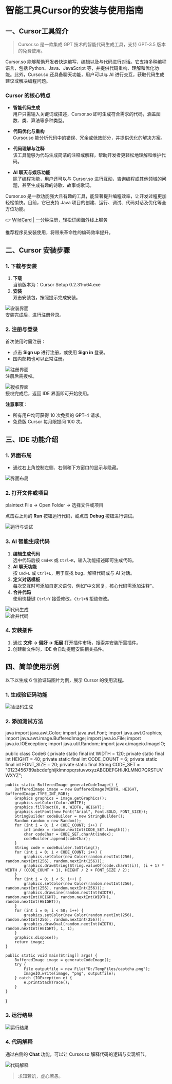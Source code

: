 # 智能工具Cursor的安装与使用指南

## 一、Cursor工具简介

> Cursor.so 是一款集成 GPT 技术的智能代码生成工具，支持 GPT-3.5 版本的免费使用。

Cursor.so 能够帮助开发者快速编写、编辑以及与代码进行对话。它支持多种编程语言，包括 Python、Java、JavaScript 等，并提供代码重构、理解和优化功能。此外，Cursor.so 还具备聊天功能，用户可以与 AI 进行交互，获取代码生成建议或解决编程问题。

### Cursor 的核心特点

- **智能代码生成**  
  用户只需输入关键词或描述，Cursor.so 即可生成符合需求的代码，涵盖函数、类、算法等多种类型。

- **代码优化与重构**  
  Cursor.so 能分析代码中的错误、冗余或低效部分，并提供优化的解决方案。

- **代码理解与注释**  
  该工具能够为代码生成简洁的注释或解释，帮助开发者更轻松地理解和维护代码。

- **AI 聊天与娱乐功能**  
  除了编程功能，用户还可以与 Cursor.so 进行互动，咨询编程或其他领域的问题，甚至生成有趣的诗歌、故事或歌词。

Cursor.so 是一款功能强大且有趣的工具，能显著提升编程效率，让开发过程更加轻松愉快。目前，它已支持 Java 项目的创建、运行、调试、代码对话及优化等全方位功能。

👉 [WildCard | 一分钟注册，轻松订阅海外线上服务](https://bbtdd.com/WildCard)

推荐程序员安装使用，将带来革命性的编码效率提升。

## 二、Cursor 安装步骤

### 1. 下载与安装

1. **下载**  
   当前版本为：Cursor Setup 0.2.31-x64.exe  
2. **安装**  
   双击安装包，按照提示完成安装。  

![安装界面](https://bbtdd.com/img/61239102.webp)  
安装完成后，进行注册登录。

### 2. 注册与登录

首次使用时需注册：  
- 点击 **Sign up** 进行注册，或使用 **Sign in** 登录。  
- 国内邮箱也可以正常注册。  

![注册界面](https://bbtdd.com/img/46647806905.webp)  
注册后需授权。  

![授权界面](https://bbtdd.com/img/7628243356.webp)  
授权完成后，返回 IDE 界面即可开始使用。

**注意事项**：  
- 所有用户均可获得 10 次免费的 GPT-4 请求。  
- 免费版 Cursor 每月限提问 100 次。

## 三、IDE 功能介绍

### 1. 界面布局

- 通过右上角控制左侧、右侧和下方窗口的显示与隐藏。  

![界面布局](https://bbtdd.com/img/739068697771902.webp)  

### 2. 打开文件或项目

plaintext
File -> Open Folder -> 选择文件或项目


点击右上角的 **Run** 按钮运行代码，或点击 **Debug** 按钮进行调试。  

![运行与调试](https://bbtdd.com/img/94535528063.webp)  

### 3. AI 智能生成代码

1. **编辑生成代码**  
   选中代码后按 `Cmd+K` 或 `Ctrl+K`，输入功能描述即可生成代码。  
2. **AI 聊天功能**  
   按 `Cmd+L` 或 `Ctrl+L`，用于查找 bug、解释代码或与 AI 对话。  
3. **定义对话模板**  
   每次交互时可添加自定义语句，例如“中文回复，核心代码需添加注释”。  
4. **合并代码**  
   使用快捷键 `Ctrl+Y` 接受修改，`Ctrl+N` 拒绝修改。  

![代码生成](https://bbtdd.com/img/3467094042.webp)  
![合并代码](https://bbtdd.com/img/37867763015304.webp)  

### 4. 安装插件

1. 通过 **文件 -> 偏好 -> 拓展** 打开插件市场，搜索并安装所需插件。  
2. 创建新文件时，IDE 会自动提醒安装相关插件。

## 四、简单使用示例

以下以生成 6 位验证码图片为例，展示 Cursor 的使用流程。

### 1. 生成验证码功能

![验证码生成](https://bbtdd.com/img/4602404157044645.webp)  

### 2. 添加测试方法

java
import java.awt.Color;
import java.awt.Font;
import java.awt.Graphics;
import java.awt.image.BufferedImage;
import java.io.File;
import java.io.IOException;
import java.util.Random;
import javax.imageio.ImageIO;

public class Code6 {
    private static final int WIDTH = 120;
    private static final int HEIGHT = 40;
    private static final int CODE_COUNT = 6;
    private static final int FONT_SIZE = 20;
    private static final String CODE_SET = "0123456789abcdefghijklmnopqrstuvwxyzABCDEFGHIJKLMNOPQRSTUVWXYZ";

    public static BufferedImage generateCodeImage() {
        BufferedImage image = new BufferedImage(WIDTH, HEIGHT, BufferedImage.TYPE_INT_RGB);
        Graphics graphics = image.getGraphics();
        graphics.setColor(Color.WHITE);
        graphics.fillRect(0, 0, WIDTH, HEIGHT);
        graphics.setFont(new Font("Arial", Font.BOLD, FONT_SIZE));
        StringBuilder codeBuilder = new StringBuilder();
        Random random = new Random();
        for (int i = 0; i < CODE_COUNT; i++) {
            int index = random.nextInt(CODE_SET.length());
            char codeChar = CODE_SET.charAt(index);
            codeBuilder.append(codeChar);
        }
        String code = codeBuilder.toString();
        for (int i = 0; i < CODE_COUNT; i++) {
            graphics.setColor(new Color(random.nextInt(256), random.nextInt(256), random.nextInt(256)));
            graphics.drawString(String.valueOf(code.charAt(i)), (i + 1) * WIDTH / (CODE_COUNT + 1), HEIGHT / 2 + FONT_SIZE / 2);
        }
        for (int i = 0; i < 5; i++) {
            graphics.setColor(new Color(random.nextInt(256), random.nextInt(256), random.nextInt(256)));
            graphics.drawLine(random.nextInt(WIDTH), random.nextInt(HEIGHT), random.nextInt(WIDTH), random.nextInt(HEIGHT));
        }
        for (int i = 0; i < 50; i++) {
            graphics.setColor(new Color(random.nextInt(256), random.nextInt(256), random.nextInt(256)));
            graphics.drawOval(random.nextInt(WIDTH), random.nextInt(HEIGHT), 1, 1);
        }
        graphics.dispose();
        return image;
    }

    public static void main(String[] args) {
        BufferedImage image = generateCodeImage();
        try {
            File outputfile = new File("D:/TempFiles/captcha.png");
            ImageIO.write(image, "png", outputfile);
        } catch (IOException e) {
            e.printStackTrace();
        }
    }
}


### 3. 运行结果

![运行结果](https://bbtdd.com/img/9645514021.webp)  

### 4. 代码解释

通过右侧的 **Chat** 功能，可以让 Cursor.so 解释代码的逻辑与实现细节。  

![代码解释](https://bbtdd.com/img/4674643972276314.webp)  

> 求知若饥，虚心若愚。